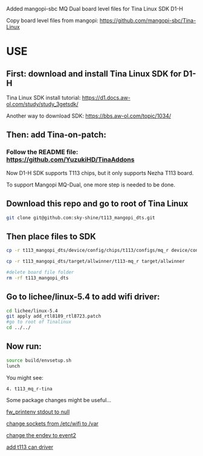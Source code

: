 Added mangopi-sbc MQ Dual board level files for Tina Linux SDK D1-H

Copy board level files from mangopi: https://github.com/mangopi-sbc/Tina-Linux


# USE

## First: download and install Tina Linux SDK for D1-H

Tina Linux SDK install tutorial: https://d1.docs.aw-ol.com/study/study_3getsdk/

Another way to download SDK: https://bbs.aw-ol.com/topic/1034/

## Then: add Tina-on-patch: 

### Follow the README file: https://github.com/YuzukiHD/TinaAddons

Now D1-H SDK supports T113 chips, but it only supports Nezha T113 board.

To support Mangopi MQ-Dual, one more step is needed to be done.

## Download this repo and go to root of Tina Linux

``` sh
git clone git@github.com:sky-shine/t113_mangopi_dts.git
```
## Then place files to SDK

``` sh
cp -r t113_mangopi_dts/device/config/chips/t113/configs/mq_r device/config/chips/t113/configs

cp -r t113_mangopi_dts/target/allwinner/t113-mq_r target/allwinner

#delete board file folder
rm -rf t113_mangopi_dts
``` 

## Go to lichee/linux-5.4 to add wifi driver:
``` sh
cd lichee/linux-5.4
git apply add_rtl8189_rtl8723.patch
#go to root of Tinalinux
cd ../../
```
## Now run:

``` sh
source build/envsetup.sh
lunch
```
You might see:
``` sh
4. t113_mq_r-tina
``` 

Some package changes might be useful...

[fw_printenv stdout to null](https://github.com/mangopi-sbc/tina-package/commit/7f4072cfded97aef8d6ace123056f9f8a7dcebfc)

[change sockets from /etc/wifi to /var](https://github.com/mangopi-sbc/tina-package/commit/4a81e6d966dec48163d68ec35942d5fc1ef94e87)

[change the endev to event2](https://github.com/mangopi-sbc/tina-package/commit/5fc4928fb92380939a024b02127c8715d74212db)

[add t113 can driver](https://debugdump.com/topic/1926/)
